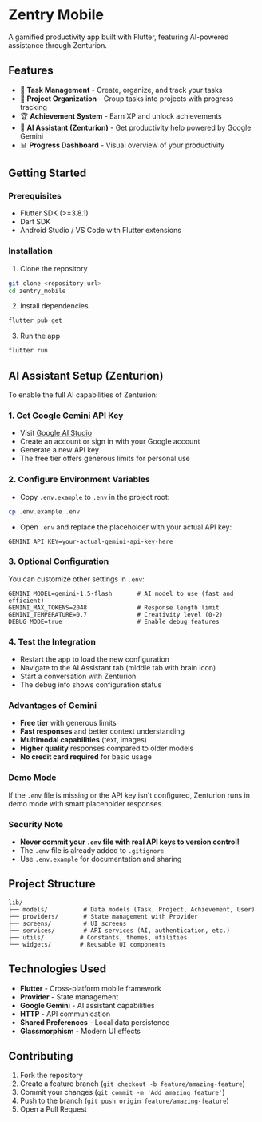 # Zentry Mobile

A gamified productivity app built with Flutter, featuring AI-powered assistance through Zenturion.

## Features

- 📱 **Task Management** - Create, organize, and track your tasks
- 📁 **Project Organization** - Group tasks into projects with progress tracking
- 🏆 **Achievement System** - Earn XP and unlock achievements
- 🤖 **AI Assistant (Zenturion)** - Get productivity help powered by Google Gemini
- 📊 **Progress Dashboard** - Visual overview of your productivity

## Getting Started

### Prerequisites
- Flutter SDK (>=3.8.1)
- Dart SDK
- Android Studio / VS Code with Flutter extensions

### Installation

1. Clone the repository
```bash
git clone <repository-url>
cd zentry_mobile
```

2. Install dependencies
```bash
flutter pub get
```

3. Run the app
```bash
flutter run
```

## AI Assistant Setup (Zenturion)

To enable the full AI capabilities of Zenturion:

### 1. Get Google Gemini API Key
- Visit [Google AI Studio](https://makersuite.google.com/app/apikey)
- Create an account or sign in with your Google account
- Generate a new API key
- The free tier offers generous limits for personal use

### 2. Configure Environment Variables
- Copy `.env.example` to `.env` in the project root:
```bash
cp .env.example .env
```

- Open `.env` and replace the placeholder with your actual API key:
```env
GEMINI_API_KEY=your-actual-gemini-api-key-here
```

### 3. Optional Configuration
You can customize other settings in `.env`:
```env
GEMINI_MODEL=gemini-1.5-flash       # AI model to use (fast and efficient)
GEMINI_MAX_TOKENS=2048              # Response length limit
GEMINI_TEMPERATURE=0.7              # Creativity level (0-2)
DEBUG_MODE=true                     # Enable debug features
```

### 4. Test the Integration
- Restart the app to load the new configuration
- Navigate to the AI Assistant tab (middle tab with brain icon)
- Start a conversation with Zenturion
- The debug info shows configuration status

### Advantages of Gemini
- **Free tier** with generous limits
- **Fast responses** and better context understanding
- **Multimodal capabilities** (text, images)
- **Higher quality** responses compared to older models
- **No credit card required** for basic usage

### Demo Mode
If the `.env` file is missing or the API key isn't configured, Zenturion runs in demo mode with smart placeholder responses.

### Security Note
- **Never commit your `.env` file with real API keys to version control!**
- The `.env` file is already added to `.gitignore`
- Use `.env.example` for documentation and sharing

## Project Structure

```
lib/
├── models/          # Data models (Task, Project, Achievement, User)
├── providers/       # State management with Provider
├── screens/         # UI screens
├── services/        # API services (AI, authentication, etc.)
├── utils/          # Constants, themes, utilities
└── widgets/        # Reusable UI components
```

## Technologies Used

- **Flutter** - Cross-platform mobile framework
- **Provider** - State management
- **Google Gemini** - AI assistant capabilities
- **HTTP** - API communication
- **Shared Preferences** - Local data persistence
- **Glassmorphism** - Modern UI effects

## Contributing

1. Fork the repository
2. Create a feature branch (`git checkout -b feature/amazing-feature`)
3. Commit your changes (`git commit -m 'Add amazing feature'`)
4. Push to the branch (`git push origin feature/amazing-feature`)
5. Open a Pull Request
